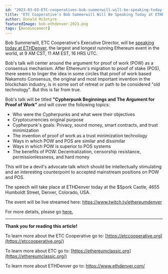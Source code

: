 ```yaml
---
id: "2023-03-03-ETC-cooperatives-bob-summerwill-will-be-speaking-today-at-ethdenver-en"
title: "ETC Cooperative's Bob Summerwill Will Be Speaking Today at ETHDenver"
author: Donald McIntyre
featuredImage: bob-ethdenver-2023.png
tags: [Announcement]
---
```


Bob Summerwill, ETC Cooperative's Executive Director, will be [speaking today at ETHDenver](https://events.ethdenver.com/eden23/attendease/networking/experience/bfc05198-9741-4aac-a70e-ba1cf55c7a6e/f2a06b8f-f2ec-43b6-92ac-9ce953b32b57), the largest and longest running Ethereum event in the world, at 9 AM CST, 11 AM EST, 16 HRS UTC.

Bob's talk will center around the argument for proof of work (POW) as a consensus mechanism. After Ethereum's migration to proof of stake (POS), there seems to linger the idea in some circles that proof of work based Nakamoto Consensus, the original and most important invention in the blockchain industry, is in some sort of retreat or path to be considered "old technology". But this is far from true.

Bob's talk will be titled **"Cypherpunk Beginnings and The Argument for Proof of Work"** and will cover the following topics:

- Who were the Cypherpunks and what were their objectives
- Cryptocurrencies original purpose
- Cypherpunk's goals: Privacy, sound money, smart contracts, and trust minimization
- The invention of proof of work as a trust minimization technology
- Ways in which POW and POS are similar and dissimilar
- Ways in which POW is superior to POS systems
- The benefits of POW: Decentralization, censorship resistance, permissionlessness, and hard money

This will be a devil's advocate talk which should be intellectually stimulating and an interesting counterpoint to accepted mainstream positions on POW and POS.

The speech will take place at ETHDenver today at the $Spork Castle, 4655 Humboldt Street, Denver, Colorado, USA.

The event will be live streamed here: https://www.twitch.tv/ethereumdenver

For more details, please go [here.](https://events.ethdenver.com/eden23/attendease/networking/experience/bfc05198-9741-4aac-a70e-ba1cf55c7a6e/f2a06b8f-f2ec-43b6-92ac-9ce953b32b57)

---

**Thank you for reading this article!**

To learn more about the ETC Cooperative go to:  [https://etccooperative.org](https://etccooperative.org/)

To learn more about ETC go to:  [https://ethereumclassic.org](https://ethereumclassic.org/)

To learn more about ETHDenver go to: https://www.ethdenver.com/
